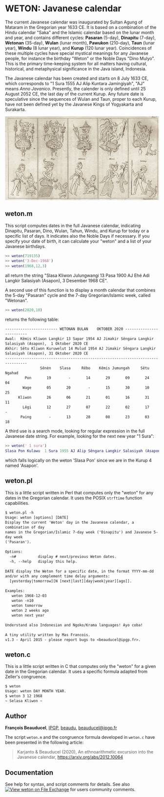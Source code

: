 # WETON: Javanese calendar

The current Javanese calendar was inaugurated by Sultan Agung of Mataram in the Gregorian year 1633 CE. It is based on a combination of the Hindu calendar "Saka" and the Islamic calendar based on the lunar month and year, and contains different cycles: **Pasaran** (5-day), **Dinapitu** (7-day), **Wetonan** (35-day), **Wulan** (lunar month), **Pawukon** (210-day), **Taun** (lunar year), **Windu** (8 lunar year), and **Kurup** (120 lunar year). Coincidences of these multiple cycles have special mystical meanings for any Javanese people, for instance the birthday "Weton" or the Noble Days "Dino Mulyo". This is the primary time-keeping system for all matters having cultural, historical, and metaphysical significance in the Java island, Indonesia.

The Javanese calendar has been created and starts on 8 July 1633 CE, which corresponds to "1 Sura 1555 AJ Alip Kuntara Jamingiyah", "AJ" means _Anno Javanico_. Presently, the calender is only defined until 25 August 2052 CE, the last day of the current Kurup. Any future date is speculative since the sequences of Wulan and Taun, proper to each Kurup, have not been defined yet by the Javanese Kings of Yogyakarta and Surakarta.

![](weton_ex600.jpg)

## weton.m
This script computes dates in the full Javanese calendar, indicating Dinapitu, Pasaran, Dino, Wulan, Tahun, Windu, and Kurup for today or a specific list of days. It indicates also the Noble Days if necessary. If you specify your date of birth, it can calculate your "weton" and a list of your Javanese birthdays.

```matlab
>> weton(719135)
>> weton('3-Dec-1968')
>> weton(1968,12,3)
```
all return the string "Slasa Kliwon Julungwangi 13 Pasa 1900 AJ Ehé Adi Langkir Salasiyah (Asapon),  3 Desember 1968 CE".

A second use of this function is to display a month calendar that combines the 5-day "Pasaran" cycle and the 7-day Gregorian/Islamic week, called "Wetonan".

```matlab
>> weton(2020,10)
```
returns the following table:

```
------------------------ WETONAN BULAN    OKTOBER 2020 -------------------------                    
Awal:  Kêmis Kliwon Langkir 13 Sapar 1954 AJ Jimakir Sêngara Langkir Salasiyah (Asapon),  1 Oktober 2020 CE
Akhir: Sêtu Kliwon Kuruwelut 14 Mulud 1954 AJ Jimakir Sêngara Langkir Salasiyah (Asapon), 31 Oktober 2020 CE
--------------------------------------------------------------------------------                    
                Sênèn    Slasa     Rêbo    Kêmis Jumungah     Sêtu   Ngahad                         
         Pon       19        -       14       29       09       24       04                         
        Wage       05       20        -       15       30       10       25                         
      Kliwon       26       06       21       01       16       31       11                         
        Lêgi       12       27       07       22       02       17        -                         
       Paing        -       13       28       08       23       03       18      
```

A third use is a search mode, looking for regular expression in the full Javanese date string. For example, looking for the next new year "1 Sura":

```matlab
>> weton(' 1 sura')
Slasa Pon Kulawu  1 Sura 1955 AJ Alip Sêngara Langkir Salasiyah (Asapon), 10 Agustus 2021 CE (SIJI SURA)
```
which falls logically on the weton 'Slasa Pon' since we are in the Kurup 4 named 'Asapon'.

## weton.pl
This is a little script written in Perl that computes only the "weton" for any dates in the Gregorian calendar. It uses the POSIX `strftime` function capabilities.

```
$ weton.pl -h
Usage: weton [options] [DATE]
Display the current 'Weton' day in the Javanese calendar, a combination of day
names in the Gregorian/Islamic 7-day week ('Dinapitu') and Javanese 5-day week
('Pasaran').

Options:
  -n#          display # next/previous Weton dates.
  -h, --help   display this help.

DATE display the Weton for a specific date, in the format YYYY-mm-dd
and/or with any complement time delay arguments:
  [yesterday|tomorrow][N [next|last][day|week|year][ago]].

Examples:
   weton 1968-12-03
   weton -n10
   weton tomorrow
   weton 2 weeks ago
   weton next year

Understand also Indonesian and Ngoko/Krama languages! Ayo coba!

A tiny utility written by Mas Francois.
v1.3 - April 2015 - please report bugs to <beauducel@ipgp.fr>.
```

## weton.c
This is a little script written in C that computes only the "weton" for a given date in the Gregorian calendar. It uses a specific formula adapted from Zeller's congruence.

```
$ weton
Usage: weton DAY MONTH YEAR.
$ weton 3 12 1968
~ Selasa Kliwon ~
```

## Author
**François Beauducel**, [IPGP](www.ipgp.fr), [beaudu](https://github.com/beaudu), beauducel@ipgp.fr

The script `weton.m` and the congruence formula developed in `weton.c` have been presented in the following article:
> Karjanto & Beauducel (2020), An ethnoarithmetic excursion into the Javanese calendar, https://arxiv.org/abs/2012.10064

## Documentation
See help for syntax, and script comments for details. See also [![View weton on File Exchange](https://www.mathworks.com/matlabcentral/images/matlab-file-exchange.svg)](https://fr.mathworks.com/matlabcentral/fileexchange/30844-weton) for users community comments.
